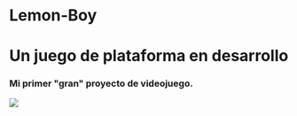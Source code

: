 # Lemon-Boy

<h1>Un juego de plataforma en desarrollo </h1>
<h3> Mi primer "gran" proyecto de videojuego. </h3>

<img src= "https://github.com/hug58/Lemon-Boy/blob/master/gif/estado_actual.gif">
